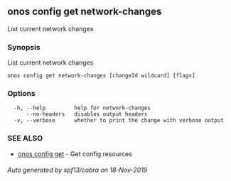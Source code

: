 ## onos config get network-changes

List current network changes

### Synopsis

List current network changes

```
onos config get network-changes [changeId wildcard] [flags]
```

### Options

```
  -h, --help         help for network-changes
      --no-headers   disables output headers
  -v, --verbose      whether to print the change with verbose output
```

### SEE ALSO

* [onos config get](onos_config_get.md)	 - Get config resources

###### Auto generated by spf13/cobra on 18-Nov-2019
